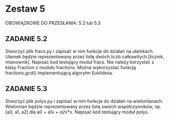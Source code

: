 # Zestaw 5

OBOWIĄZKOWE DO PRZESŁANIA: 5.2 lub 5.3

## ZADANIE 5.2

Stworzyć plik fracs.py i zapisać w nim funkcje do działań na ułamkach. Ułamek będzie reprezentowany przez listę dwóch liczb całkowitych [licznik, mianownik]. Napisać kod testujący moduł fracs. Nie należy korzystać z klasy Fraction z modułu fractions. Można wykorzystać funkcję fractions.gcd() implementującą algorytm Euklidesa. 

## ZADANIE 5.3

Stworzyć plik polys.py i zapisać w nim funkcje do działań na wielomianach. Wielomian będzie reprezentowany przez listę swoich współczynników, np. [a0, a1, a2] dla a0 + a1*x + a2*x*x. Napisać kod testujący moduł polys. 
